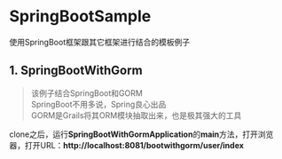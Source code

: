 # SpringBootSample

使用SpringBoot框架跟其它框架进行结合的模板例子

## 1. SpringBootWithGorm

> 该例子结合SpringBoot和GORM <br>
> SpringBoot不用多说，Spring良心出品 <br>
> GORM是Grails将其ORM模块抽取出来，也是极其强大的工具 <br>

clone之后，运行**SpringBootWithGormApplication**的**main**方法，打开浏览器，打开URL：**http://localhost:8081/bootwithgorm/user/index**

